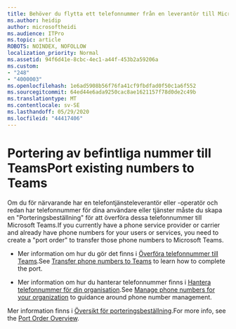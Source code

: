 ```yaml
---
title: Behöver du flytta ett telefonnummer från en leverantör till Microsoft?
ms.author: heidip
author: microsoftheidi
ms.audience: ITPro
ms.topic: article
ROBOTS: NOINDEX, NOFOLLOW
localization_priority: Normal
ms.assetid: 94f6d41e-8cbc-4ec1-a44f-453b2a59206a
ms.custom:
- "248"
- "4000003"
ms.openlocfilehash: 1e6ad5908b56f76fa41cf9fbdfad0f50c1a6f552
ms.sourcegitcommit: 64ed44e6ada9250cac8ae1621157f78d0de2c49b
ms.translationtype: MT
ms.contentlocale: sv-SE
ms.lasthandoff: 05/29/2020
ms.locfileid: "44417406"
---
```

# <a name="port-existing-numbers-to-teams"></a><span data-ttu-id="f1bb4-102">Portering av befintliga nummer till Teams</span><span class="sxs-lookup"><span data-stu-id="f1bb4-102">Port existing numbers to Teams</span></span>

<span data-ttu-id="f1bb4-103">Om du för närvarande har en telefontjänsteleverantör eller -operatör och redan har telefonnummer för dina användare eller tjänster måste du skapa en "Porteringsbeställning" för att överföra dessa telefonnummer till Microsoft Teams.</span><span class="sxs-lookup"><span data-stu-id="f1bb4-103">If you currently have a phone service provider or carrier and already have phone numbers for your users or services, you need to create a "port order" to transfer those phone numbers to Microsoft Teams.</span></span>

- <span data-ttu-id="f1bb4-104">Mer information om hur du gör det finns i [Överföra telefonnummer till Teams](https://docs.microsoft.com/microsoftteams/phone-number-calling-plans/transfer-phone-numbers-to-teams).</span><span class="sxs-lookup"><span data-stu-id="f1bb4-104">See [Transfer phone numbers to Teams](https://docs.microsoft.com/microsoftteams/phone-number-calling-plans/transfer-phone-numbers-to-teams) to learn how to complete the port.</span></span> 

- <span data-ttu-id="f1bb4-105">Mer information om hur du hanterar telefonnummer finns i [Hantera telefonnummer för din organisation](https://docs.microsoft.com/microsoftteams/manage-phone-numbers-for-your-organization/manage-phone-numbers-for-your-organization).</span><span class="sxs-lookup"><span data-stu-id="f1bb4-105">See [Manage phone numbers for your organization](https://docs.microsoft.com/microsoftteams/manage-phone-numbers-for-your-organization/manage-phone-numbers-for-your-organization) to guidance around phone number management.</span></span> 

<span data-ttu-id="f1bb4-106">Mer information finns i [Översikt för porteringsbeställning](https://docs.microsoft.com/MicrosoftTeams/phone-number-calling-plans/port-order-overview).</span><span class="sxs-lookup"><span data-stu-id="f1bb4-106">For more info, see the [Port Order Overview](https://docs.microsoft.com/MicrosoftTeams/phone-number-calling-plans/port-order-overview).</span></span>  